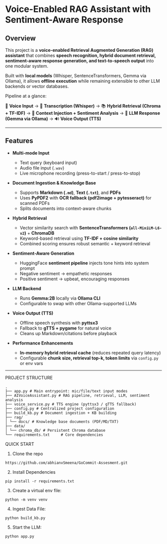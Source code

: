 # Voice-Enabled RAG Assistant with Sentiment-Aware Response  

## Overview  
This project is a **voice-enabled Retrieval Augmented Generation (RAG) assistant** that combines **speech recognition, hybrid document retrieval, sentiment-aware response generation, and text-to-speech output** into one modular system.  

Built with **local models** (Whisper, SentenceTransformers, Gemma via Ollama), it allows **offline execution** while remaining extensible to other LLM backends or vector databases.  

Pipeline at a glance:  

🎤 **Voice Input** → 📝 **Transcription (Whisper)** → 📚 **Hybrid Retrieval (Chroma + TF-IDF)** → 🧠 **Context Injection + Sentiment Analysis** → 🤖 **LLM Response (Gemma via Ollama)** → 🔊 **Voice Output (TTS)**  

---

## Features  
- **Multi-mode Input**  
  - Text query (keyboard input)  
  - Audio file input (`.wav`)  
  - Live microphone recording (press-to-start / press-to-stop)  

- **Document Ingestion & Knowledge Base**  
  - Supports **Markdown (`.md`)**, **Text (`.txt`)**, and **PDFs**  
  - Uses **PyPDF2** with **OCR fallback (pdf2image + pytesseract)** for scanned PDFs  
  - Splits documents into context-aware chunks  

- **Hybrid Retrieval**  
  - Vector similarity search with **SentenceTransformers (`all-MiniLM-L6-v2`)** + **ChromaDB**  
  - Keyword-based retrieval using **TF-IDF + cosine similarity**  
  - Combined scoring ensures robust semantic + keyword retrieval  

- **Sentiment-Aware Generation**  
  - HuggingFace **sentiment pipeline** injects tone hints into system prompt  
  - Negative sentiment → empathetic responses  
  - Positive sentiment → upbeat, encouraging responses  

- **LLM Backend**  
  - Runs **Gemma:2B** locally via **Ollama CLI**  
  - Configurable to swap with other Ollama-supported LLMs  

- **Voice Output (TTS)**  
  - Offline speech synthesis with **pyttsx3**  
  - Fallback to **gTTS + pygame** for natural voice  
  - Cleans up Markdown/citations before playback  

- **Performance Enhancements**  
  - **In-memory hybrid retrieval cache** (reduces repeated query latency)  
  - Configurable **chunk size, retrieval top-k, token limits** via `config.py` or env vars  

---

PROJECT STRUCTURE
```
.
├── app.py # Main entrypoint: mic/file/text input modes
├── AIVoiceAssistant.py # RAG pipeline, retrieval, LLM, sentiment analysis 
├── voice_service.py # TTS engine (pyttsx3 / gTTS fallback)
├── config.py # Centralized project configuration
├── build_kb.py # Document ingestion + KB building
├── rag/
│ └── docs/ # Knowledge base documents (PDF/MD/TXT)
├── data/
│ └── chroma_db/ # Persistent Chroma database
└── requirements.txt     # Core dependencies
```
QUICK START

1. Clone the repo
```
https://github.com/abhianvSmeena/GoCommit-Assesment.git
```

2. Install Dependencies
```
pip install -r requirements.txt
```

3. Create a virtual env file:
```
python -m venv venv
```

4. Ingest Data File:
```
python build_kb.py
```

5. Start the LLM:
```
python app.py
```
